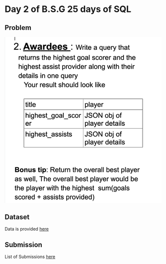 # Day 2 of B.S.G 25 days of SQL

## Problem

![](./problem.jpg)

## Dataset

Data is provided [here](https://drive.google.com/file/d/1OKilk29VERqMzw1e8NAgp7uKgaINybtS/view)

## Submission

List of Submissions [here](https://docs.google.com/spreadsheets/d/1EH3gDlrRwnus6sMomJZ0iTRAw11pND-PFPRDQRdaszg/edit#gid=0)
